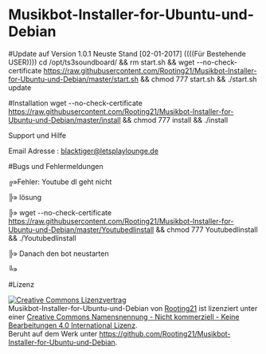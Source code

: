 # Musikbot-Installer-for-Ubuntu-und-Debian

<dl>


</dl>






#Update auf Version 1.0.1 Neuste Stand [02-01-2017] ((((Für Bestehende USER))))
cd /opt/ts3soundboard/ && rm start.sh && wget --no-check-certificate https://raw.githubusercontent.com/Rooting21/Musikbot-Installer-for-Ubuntu-und-Debian/master/start.sh && chmod 777 start.sh && ./start.sh update

#Installation
wget --no-check-certificate https://raw.githubusercontent.com/Rooting21/Musikbot-Installer-for-Ubuntu-und-Debian/master/install && chmod 777 install && ./install



Support und Hilfe

 Email Adresse : blacktiger@letsplaylounge.de



#Bugs und Fehlermeldungen 

╔»Fehler: Youtube dl geht nicht

╠» lösung 

╠»  wget --no-check-certificate https://raw.githubusercontent.com/Rooting21/Musikbot-Installer-for-Ubuntu-und-Debian/master/Youtubedlinstall && chmod 777 Youtubedlinstall && ./Youtubedlinstall

╠» Danach den bot neustarten

╚» 



#Lizenz

<table>
<a rel="license" href="http://creativecommons.org/licenses/by-nc-nd/4.0/"><img alt="Creative Commons Lizenzvertrag" style="border-width:0" src="https://i.creativecommons.org/l/by-nc-nd/4.0/88x31.png" /></a><br /><span xmlns:dct="http://purl.org/dc/terms/" property="dct:title">Musikbot-Installer-for-Ubuntu-und-Debian</span> von <a xmlns:cc="http://creativecommons.org/ns#" href="server-space.online" property="cc:attributionName" rel="cc:attributionURL">Rooting21</a> ist lizenziert unter einer <a rel="license" href="http://creativecommons.org/licenses/by-nc-nd/4.0/">Creative Commons Namensnennung - Nicht kommerziell - Keine Bearbeitungen 4.0 International Lizenz</a>.<br />Beruht auf dem Werk unter <a xmlns:dct="http://purl.org/dc/terms/" href="https://github.com/Rooting21/Musikbot-Installer-for-Ubuntu-und-Debian" rel="dct:source">https://github.com/Rooting21/Musikbot-Installer-for-Ubuntu-und-Debian</a>.
</table>
